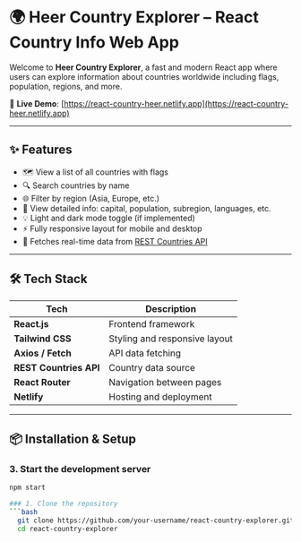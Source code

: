 # 🌍 Heer Country Explorer – React Country Info Web App

Welcome to **Heer Country Explorer**, a fast and modern React app where users can explore information about countries worldwide including flags, population, regions, and more.

🔗 **Live Demo**: [https://react-country-heer.netlify.app](https://react-country-heer.netlify.app)

---

## ✨ Features

- 🗺️ View a list of all countries with flags  
- 🔍 Search countries by name  
- 🌐 Filter by region (Asia, Europe, etc.)  
- 🧾 View detailed info: capital, population, subregion, languages, etc.  
- 💡 Light and dark mode toggle (if implemented)  
- ⚡ Fully responsive layout for mobile and desktop  
- 📡 Fetches real-time data from [REST Countries API](https://restcountries.com/)

---

## 🛠️ Tech Stack

| Tech               | Description                          |
|--------------------|--------------------------------------|
| **React.js**       | Frontend framework                   |
| **Tailwind CSS**   | Styling and responsive layout        |
| **Axios / Fetch**  | API data fetching                    |
| **REST Countries API** | Country data source            |
| **React Router**   | Navigation between pages             |
| **Netlify**        | Hosting and deployment               |

---

## 📦 Installation & Setup

### 3. Start the development server  
```bash
npm start

### 1. Clone the repository
```bash
  git clone https://github.com/your-username/react-country-explorer.git
  cd react-country-explorer
